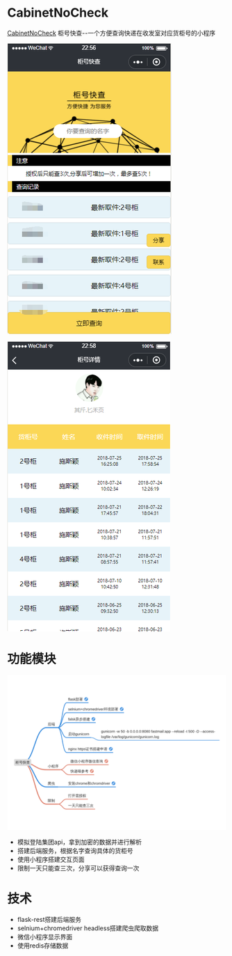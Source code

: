 # CabinetNoCheck
[CabinetNoCheck](https://github.com/shisiying/CabinetNoCheck)
柜号快查--一个方便查询快递在收发室对应货柜号的小程序

![](https://github.com/shisiying/CabinetNoCheck/blob/master/index.png)

![](https://github.com/shisiying/CabinetNoCheck/blob/master/detail.png)

# 功能模块
![](https://github.com/shisiying/CabinetNoCheck/blob/master/ming.png)
- 模拟登陆集团api，拿到加密的数据并进行解析
- 搭建后端服务，根据名字查询具体的货柜号
- 使用小程序搭建交互页面
- 限制一天只能查三次，分享可以获得查询一次

# 技术

- flask-rest搭建后端服务
- selnium+chromedriver headless搭建爬虫爬取数据
- 微信小程序显示界面
- 使用redis存储数据
